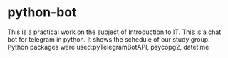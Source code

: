 # python-bot
This is a practical work on the subject of Introduction to IT. 
This is a chat bot for telegram in python.
It shows the schedule of our study group. 
Python packages were used:pyTelegramBotAPI, psycopg2, datetime
